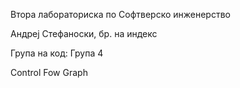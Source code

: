 Втора лабораториска по Софтверско инженерство

Андреј Стефаноски, бр. на индекс 

Група на код:
Група 4

Control Fow Graph
